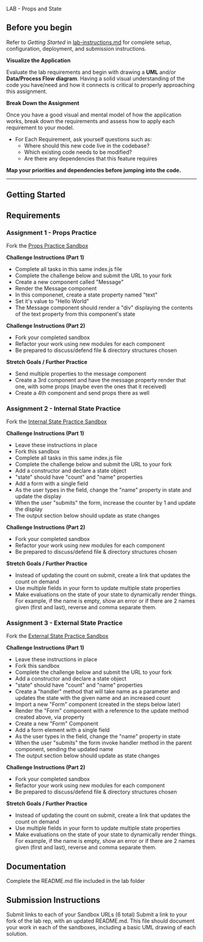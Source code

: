 LAB - Props and State

## Before you begin
Refer to *Getting Started*  in [lab-instructions.md](../../../reference/submission-instructions/labs.md) for complete setup, configuration, deployment, and submission instructions.

**Visualize the Application**

Evaluate the lab requirements and begin with drawing a **UML** and/or **Data/Process Flow diagram**.  Having a solid visual understanding of the code you have/need and how it connects is critical to properly approaching this assignment.

**Break Down the Assignment**

Once you have a good visual and mental model of how the application works, break down the requirements and assess how to apply each requirement to your model.

 * For Each Requirement, ask yourself questions such as:
   * Where should this new code live in the codebase?
   * Which existing code needs to be modified?
   * Are there any dependencies that this feature requires

**Map your priorities and dependencies before jumping into the code.**

---

## Getting Started

## Requirements

### Assignment 1 - Props Practice
Fork the [Props Practice Sandbox](https://codesandbox.io/s/9y453m63or)

**Challenge Instructions (Part 1)**

* Complete all tasks in this same index.js file
* Complete the challenge below and submit the URL to your fork
* Create a new component called "Message"
* Render the Message component
* In this componenet, create a state property named "text"
* Set it's value to "Hello World"
* The Message component should render a "div" displaying the contents of the text property from this component's state

**Challenge Instructions (Part 2)**

* Fork your completed sandbox
* Refactor your work using new modules for each component
* Be prepared to discuss/defend file & directory structures chosen

**Stretch Goals / Further Practice**

* Send multiple properties to the message component
* Create a 3rd component and have the message property render that one, with some props (maybe even the ones that it received)
* Create a 4th component and send props there as well


### Assignment 2 - Internal State Practice
Fork the [Internal State Practice Sandbox](https://codesandbox.io/s/myvyyqvwn9)

**Challenge Instructions (Part 1)**

* Leave these instructions in place
* Fork this sandbox
* Complete all tasks in this same index.js file
* Complete the challenge below and submit the URL to your fork
* Add a constructor and declare a state object
* "state" should have "count" and "name" properties
* Add a form with a single field
* As the user types in the field, change the "name" property in state and update the display
* When the user "submits" the form, increase the counter by 1 and update the display
* The output section below should update as state changes

**Challenge Instructions (Part 2)**

* Fork your completed sandbox
* Refactor your work using new modules for each component
* Be prepared to discuss/defend file & directory structures chosen

**Stretch Goals / Further Practice**

* Instead of updating the count on submit, create a link that updates the count on demand
* Use multiple fields in your form to update multiple state properties
* Make evaluations on the state of your state to dynamically render things. For example, if the name is empty, show an error or if there are 2 names given (first and last), reverse and comma separate them.

### Assignment 3 - External State Practice
Fork the [External State Practice Sandbox](https://codesandbox.io/s/jn2klxzq3y)

**Challenge Instructions (Part 1)**

* Leave these instructions in place
* Fork this sandbox
* Complete the challenge below and submit the URL to your fork
* Add a constructor and declare a state object
* "state" should have "count" and "name" properties
* Create a "handler" method that will take name as a parameter and updates the state with the given name and an increased count
* Import a new "Form" component (created in the steps below later)
* Render the "Form" component with a reference to the update method created above, via property
* Create a new "Form" Component
* Add a form element with a single field
* As the user types in the field, change the "name" property in state
* When the user "submits" the form invoke handler method in the parent component, sending the updated name
* The output section below should update as state changes

**Challenge Instructions (Part 2)**

* Fork your completed sandbox
* Refactor your work using new modules for each component
* Be prepared to discuss/defend file & directory structures chosen

**Stretch Goals / Further Practice**

* Instead of updating the count on submit, create a link that updates the count on demand
* Use multiple fields in your form to update multiple state properties
* Make evaluations on the state of your state to dynamically render things. For example, if the name is empty, show an error or if there are 2 names given (first and last), reverse and comma separate them.

##  Documentation
Complete the README.md file included in the lab folder

##  Submission Instructions
Submit links to each of your Sandbox URLs (6 total)
Submit a link to your fork of the lab rep, with an updated README.md. This file should document your work in each of the sandboxes, including a basic UML drawing of each solution.
